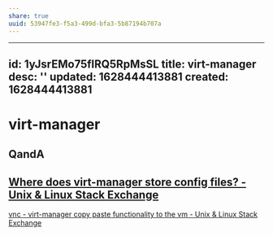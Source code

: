 ```yaml
---
share: true
uuid: 53947fe3-f5a3-499d-bfa3-5b87194b707a
---
```

---
id: 1yJsrEMo75fIRQ5RpMsSL
title: virt-manager
desc: ''
updated: 1628444413881
created: 1628444413881
---
# virt-manager
QandA
-----

[Where does virt-manager store config files? - Unix & Linux Stack Exchange](https://unix.stackexchange.com/questions/49335/where-does-virt-manager-store-config-files)
----------------------------------------------------------------------------------------------------------------------------------------------------------------------

[vnc - virt-manager copy paste functionality to the vm - Unix & Linux Stack Exchange](https://unix.stackexchange.com/questions/109117/virt-manager-copy-paste-functionality-to-the-vm)
